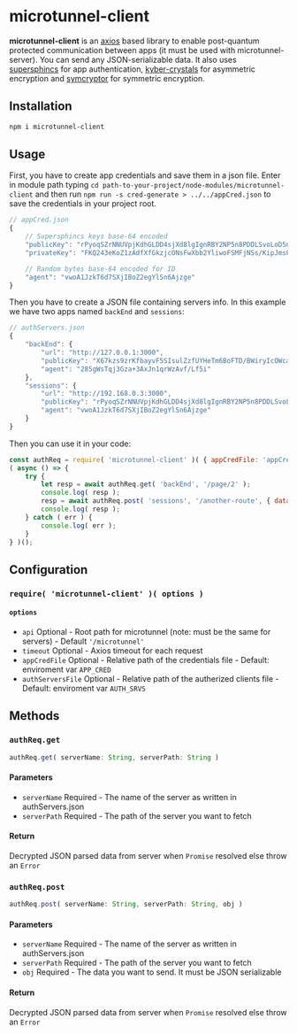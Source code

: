 # microtunnel-client

**microtunnel-client** is an [axios](https://www.npmjs.com/package/axios) based library to enable post-quantum protected communication between apps (it must be used with microtunnel-server). You can send any JSON-serializable data. It also uses [supersphincs](https://www.npmjs.com/package/supersphincs) for app authentication, [kyber-crystals](https://www.npmjs.com/package/kyber-crystals) for asymmetric encryption and [symcryptor](https://www.npmjs.com/package/symcryptor) for symmetric encryption.

## Installation

```bash
npm i microtunnel-client
```

## Usage

First, you have to create app credentials and save them in a json file. Enter in module path typing `cd path-to-your-project/node-modules/microtunnel-client` and then run `npm run -s cred-generate > ../../appCred.json` to save the credentials in your project root.

```javascript
// appCred.json
{
    // Supersphincs keys base-64 encoded
    "publicKey": "rPyoqSZrNNUVpjKdhGLDD4sjXd8lgIgnRBY2NP5n8PDDLSvoLoD5n4GjaxbAfSDjagBjN8zztUQTNG1EKO9IgpgTLkfkTkhWqdgkC/K3EQLh6AMCZ8snlnles2QrbHAy",
    "privateKey": "FKQ243eKoZ1zAdfXfGkzjcONsFwXbb2YliwoFSMFjNSs/KipJms01RWmMp2EYsMPiyNd3yWAiCdEFjY0/mfw8MkQY9Orp5MsbUAf54jM1iUhvEhaUJceqTG92ibMdu914IaJsN5+3hKHhAZ1o+dtspIY09zuZKNe48hEjlLwjg3DLSvoLoD5n4GjaxbAfSDjagBjN8zztUQTNG1EKO9IgpgTLkfkTkhWqdgkC/K3EQLh6AMCZ8snlnles2QrbHAy",

    // Random bytes base-64 encoded for ID
    "agent": "vwoA1JzkT6d7SXjIBoZ2egYlSn6Ajzge"
}
```

Then you have to create a JSON file containing servers info. In this example we have two apps named `backEnd` and `sessions`:

```javascript
// authServers.json
{
    "backEnd": {
        "url": "http://127.0.0.1:3000",
        "publicKey": "X67kzs9zrKfbayvF5SIsulZzfUYHeTm6BoFTD/BWiryIcOWcaR8d6M4LpaOylCi4DqY59ABNt1nNnfFZjG4akE4hcKaMyx5ar9Uds2Op687uecLGWb0n6W+voSDKzMS8",
        "agent": "285gWsTqj3Gza+3AxJn1qrWzAvf/Lf5i"
    },
    "sessions": {
        "url": "http://192.168.0.3:3000",
        "publicKey": "rPyoqSZrNNUVpjKdhGLDD4sjXd8lgIgnRBY2NP5n8PDDLSvoLoD5n4GjaxbAfSDjagBjN8zztUQTNG1EKO9IgpgTLkfkTkhWqdgkC/K3EQLh6AMCZ8snlnles2QrbHAy",
        "agent": "vwoA1JzkT6d7SXjIBoZ2egYlSn6Ajzge"
    }
}
```

Then you can use it in your code:

```javascript
const authReq = require( 'microtunnel-client' )( { appCredFile: 'appCred.json', authServersFile: 'authServers.json' } );
( async () => {
    try {
        let resp = await authReq.get( 'backEnd', '/page/2' );
        console.log( resp );
        resp = await authReq.post( 'sessions', '/another-route', { data: 'mydata' } );
        console.log( resp );
    } catch ( err ) {
        console.log( err );
    }
} )();
```

## Configuration

### `require( 'microtunnel-client' )( options )`

#### `options`

* `api` Optional - Root path for microtunnel (note: must be the same for servers) - Default `'/microtunnel'`
* `timeout` Optional - Axios timeout for each request
* `appCredFile` Optional - Relative path of the credentials file - Default: enviroment var `APP_CRED`
* `authServersFile` Optional - Relative path of the autherized clients file - Default: enviroment var `AUTH_SRVS`

## Methods

### `authReq.get`
```javascript
authReq.get( serverName: String, serverPath: String )
```

#### Parameters
* `serverName` Required - The name of the server as written in authServers.json
* `serverPath` Required - The path of the server you want to fetch

#### Return
Decrypted JSON parsed data from server when `Promise` resolved else throw an `Error`

### `authReq.post`
```javascript
authReq.post( serverName: String, serverPath: String, obj )
```

#### Parameters
* `serverName` Required - The name of the server as written in authServers.json
* `serverPath` Required - The path of the server you want to fetch
* `obj` Required - The data you want to send. It must be JSON serializable

#### Return
Decrypted JSON parsed data from server when `Promise` resolved else throw an `Error`